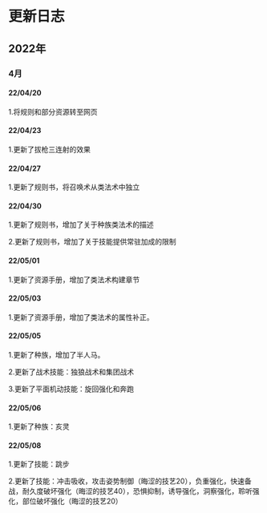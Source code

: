 # 更新日志

## 2022年
### 4月
#### 22/04/20
1.将规则和部分资源转至网页

#### 22/04/23

1.更新了拔枪三连射的效果

#### 22/04/27

1.更新了规则书，将召唤术从类法术中独立

#### 22/04/30

1.更新了规则书，增加了关于种族类法术的描述

2.更新了规则书，增加了关于技能提供常驻加成的限制

#### 22/05/01

1.更新了资源手册，增加了类法术构建章节

#### 22/05/03

1.更新了资源手册，增加了类法术的属性补正。

#### 22/05/05

1.更新了种族，增加了半人马。

2.更新了战术技能：独狼战术和集团战术

3.更新了平面机动技能：旋回强化和奔跑

#### 22/05/06

1.更新了种族：亥灵

#### 22/05/08

1.更新了技能：跳步

2.更新了技能：冲击吸收，攻击姿势制御（晦涩的技艺20），负重强化，快速备战，耐久度破坏强化（晦涩的技艺40），恐惧抑制，诱导强化，洞察强化，聆听强化，部位破坏强化（晦涩的技艺20）